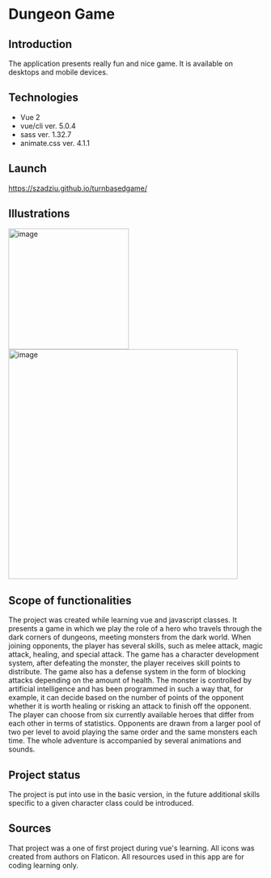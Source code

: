 # Dungeon Game

## Introduction

The application presents really fun and nice game. It is available on desktops and mobile devices.

## Technologies

* Vue 2
* vue/cli ver. 5.0.4
* sass ver. 1.32.7
* animate.css ver. 4.1.1

## Launch

https://szadziu.github.io/turnbasedgame/

## Illustrations

<img width="238" alt="image" src="https://user-images.githubusercontent.com/73105872/185734995-fc23c9f0-869b-4dd6-9124-4dfa9115fb90.png">

<img width="453" alt="image" src="https://user-images.githubusercontent.com/73105872/185734981-9317618b-9ce9-4b9f-b163-511269ca4e14.png">


## Scope of functionalities

The project was created while learning vue and javascript classes. It presents a game in which we play the role of a hero who travels through the dark corners of dungeons, meeting monsters from the dark world. When joining opponents, the player has several skills, such as melee attack, magic attack, healing, and special attack. The game has a character development system, after defeating the monster, the player receives skill points to distribute. The game also has a defense system in the form of blocking attacks depending on the amount of health. The monster is controlled by artificial intelligence and has been programmed in such a way that, for example, it can decide based on the number of points of the opponent whether it is worth healing or risking an attack to finish off the opponent. The player can choose from six currently available heroes that differ from each other in terms of statistics. Opponents are drawn from a larger pool of two per level to avoid playing the same order and the same monsters each time. The whole adventure is accompanied by several animations and sounds.

## Project status

The project is put into use in the basic version, in the future additional skills specific to a given character class could be introduced.

## Sources

That project was a one of first project during vue's learning.
All icons was created from authors on Flaticon. All resources used in this app are for coding learning only.
